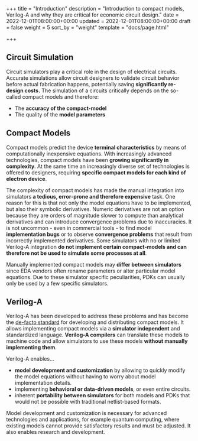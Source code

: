 +++
title = "Introduction"
description = "Introduction to compact models, Verilog-A and why they are critical for economic circuit design."
date = 2022-12-01T08:00:00+00:00
updated = 2022-12-01T08:00:00+00:00
draft = false
weight = 5
sort_by = "weight"
template = "docs/page.html"

+++

## Circuit Simulation 

Circuit simulators play a critical role in the design of electrical circuits.
Accurate simulations allow circuit designers to validate circuit behavior before actual fabrication happens, 
potentially saving **significantly re-design costs.**
The simulation of a circuits critically depends on the so-called compact models and therefore:

* The **accuracy of the compact-model** 
* The quality of the **model parameters** 

## Compact Models 

Compact models predict the device **terminal characteristics** by means of computationally inexpensive equations. 
With increasingly advanced technologies, compact models have been **growing significantly in complexity**. 
At the same time an increasingly diverse set of technologies is offered to designers, requiring **specific compact models for each kind of electron device**. 

The complexity of compact models has made the manual integration into simulators **a tedious, error-prone and therefore expensive** task.
One reason for this is that not only the model equations have to be implemented, but also their symbolic derivatives. 
Numeric derivatives are not an option because they are orders of magnitude slower to compute than analytical derivatives and can introduce convergence problems due to inaccuracies.
It is not uncommon - even in commercial tools - to find model **implementation bugs** or to observe **convergence problems** that result 
from incorrectly implemented derivatives. 
Some simulators with no or limited Verilog-A integration **do not implement certain compact-models and can therefore not be used to simulate some processes at all**.

Manually implemented compact models may **differ between simulators** since EDA vendors often rename parameters or alter particular model equations.
Due to these simulator specific peculiarities, PDKs can usually only be used by a few specific simulators.

## Verilog-A 

Verilog-A has been developed to address these problems and has become the [de-facto standard](https://si2.org/standard-models/) for developing and distributing compact models. 
It allows implementing compact models via a **simulator independent** and standardized language.
**Verilog-A compilers** can translate these models to machine code and allow simulators to use these models **without manually implementing them**. 

Verilog-A enables...

* **model development and customization** by allowing to quickly modify the model equations without having to worry about model implementation details. 
* implementing **behavioral or data-driven models**, or even entire circuits.
* inherent **portability between simulators** for both models and PDKs that would not be possible with traditional netlist-based formats.

Model development and customization is necessary for advanced technologies and applications, for example quantum computing, 
where existing models cannot provide satisfactory results and must be adjusted. 
It also enables research and development.

<!-- The difficulty of incorporating Verilog-A models into circuit simulators has been overcome 
with the help of specialized tools such as ADMS, which should eliminate the need for implementing all model
equations and their derivatives into simulators manually.

ADMS employs a **transpilation** approach that has significant drawbacks:

* The use of an intermediate language prohibits code optimization that would otherwise be possible when using an actual compiler. 
* Usually, only a sub-set of the Verilog-A standard is implemented.
* Functionality is highly simulator dependent, since the transpilation files have to be re-defined for each simulator. 

Furthermore, ADMS is not officially supported anymore and implementations found in popular open-source circuit simulators such as Ngspice and 
Xyce are buggy. 
Verilog-A compiled models are usually slower than hand implemented models and most commercial tools still manually implement each model. 

**OpenVAF** has been developed to overcome these issues by employing ...

* ... compilation of Verilog-A **directly to machine code** using techniques that are standard in the field of compiler construction. 
* ... state-of-the-art software development techniques such as **automated testing** and proper **version control**.
* ... definition of a **flexible interface to the compiled machine code** that can be implemented into circuit simulators. 
* ... use of standard libraries for compiler construction for enabling **user friendly error messages**. -->
